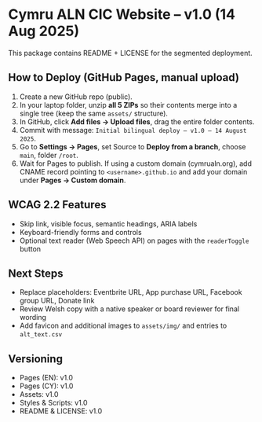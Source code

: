 # Cymru ALN CIC Website – v1.0 (14 Aug 2025)

This package contains README + LICENSE for the segmented deployment.

## How to Deploy (GitHub Pages, manual upload)
1) Create a new GitHub repo (public).
2) In your laptop folder, unzip **all 5 ZIPs** so their contents merge into a single tree (keep the same `assets/` structure).
3) In GitHub, click **Add files → Upload files**, drag the entire folder contents.
4) Commit with message: `Initial bilingual deploy – v1.0 – 14 August 2025`.
5) Go to **Settings → Pages**, set Source to **Deploy from a branch**, choose `main`, folder `/root`.
6) Wait for Pages to publish. If using a custom domain (cymrualn.org), add CNAME record pointing to `<username>.github.io` and add your domain under **Pages → Custom domain**.

## WCAG 2.2 Features
- Skip link, visible focus, semantic headings, ARIA labels
- Keyboard-friendly forms and controls
- Optional text reader (Web Speech API) on pages with the `readerToggle` button

## Next Steps
- Replace placeholders: Eventbrite URL, App purchase URL, Facebook group URL, Donate link
- Review Welsh copy with a native speaker or board reviewer for final wording
- Add favicon and additional images to `assets/img/` and entries to `alt_text.csv`

## Versioning
- Pages (EN): v1.0
- Pages (CY): v1.0
- Assets: v1.0
- Styles & Scripts: v1.0
- README & LICENSE: v1.0
